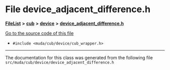 

# File device\_adjacent\_difference.h



[**FileList**](files.md) **>** [**cub**](dir_98c5d599fe44dff86fbf620b2a1f3e8e.md) **>** [**device**](dir_e7785ab0b6a4810de2e8c4f6e4ccf5c0.md) **>** [**device\_adjacent\_difference.h**](device__adjacent__difference_8h.md)

[Go to the source code of this file](device__adjacent__difference_8h_source.md)



* `#include <muda/cub/device/cub_wrapper.h>`


































































------------------------------
The documentation for this class was generated from the following file `src/muda/cub/device/device_adjacent_difference.h`

